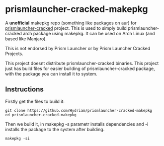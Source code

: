 # prismlauncher-cracked-makepkg
A **unofficial** makepkg repo (something like packages on aur) for [prismlauncher-cracked](https://github.com/Diegiwg/PrismLauncher-Cracked) project.
This is used to simply build prismlauncher-cracked arch package using makepkg. 
It can be used on Arch Linux (and based like Manjaro).

This is not endorsed by Prism Launcher or by Prism Launcher Cracked Projects.

This project doesnt distribute prismlauncher-cracked binaries.
This project just has build files for easier building of prismlauncher-cracked package, with the package you can install it to system.

## Instructions
Firstly get the files to build it:
```
git clone https://github.com/Hydriam/prismlauncher-cracked-makepkg
cd prismlauncher-cracked-makepkg
```
Then we build it, in makepkg -s parametr installs dependencies and -i installs the package to the system after building.
```
makepkg -si 
```
